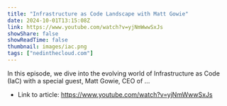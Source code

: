 ```yaml
---
title: "Infrastructure as Code Landscape with Matt Gowie"
date: 2024-10-01T13:15:08Z
link: https://www.youtube.com/watch?v=yjNmWwwSxJs
showShare: false
showReadTime: false
thumbnail: images/iac.png
tags: ["nedinthecloud.com"]
---
```

In this episode, we dive into the evolving world of Infrastructure as Code (IaC) with a special guest, Matt Gowie, CEO of ...

- Link to article: https://www.youtube.com/watch?v=yjNmWwwSxJs